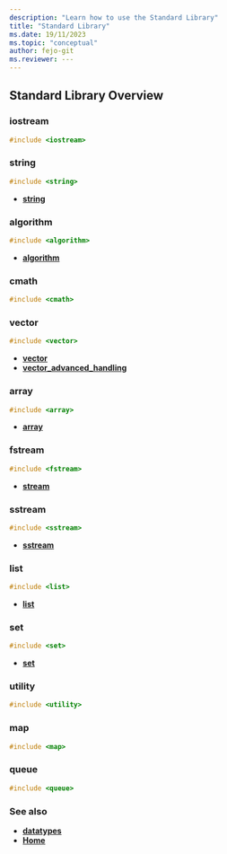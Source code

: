 ```yaml
---
description: "Learn how to use the Standard Library"
title: "Standard Library"
ms.date: 19/11/2023
ms.topic: "conceptual"
author: fejo-git
ms.reviewer: ---
---
```


## Standard Library Overview

### iostream

```cpp
#include <iostream>
```

### string

```cpp
#include <string>
```

- **[string](../docs/string.md)**

### algorithm

```cpp
#include <algorithm>
```

- **[algorithm](../docs/algorithm.md)**

### cmath

```cpp
#include <cmath>
```

### vector

```cpp
#include <vector>
```

- **[vector](../docs/vector.md)**
- **[vector_advanced_handling](../docs/vector_advanced_handling.md)**

### array

```cpp
#include <array>
```

- **[array](../docs/array.md)**

### fstream

```cpp
#include <fstream>
```

- **[stream](../docs/streams.md)**

### sstream

```cpp
#include <sstream>
```

- **[sstream](../docs/stringstream.md)**

### list

```cpp
#include <list>
```

- **[list](../docs/list_vs_vector.md)**

### set

```cpp
#include <set>
```

- **[set](../docs/sets.md)**

### utility

```cpp
#include <utility>
```

### map

```cpp
#include <map>
```

### queue

```cpp
#include <queue>
```

### See also

- **[datatypes](../docs/datatypes.md)**
- **[Home](../README.md)**
